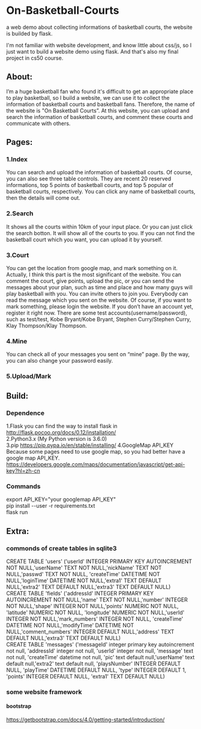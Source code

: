 # On-Basketball-Courts
a web demo about collecting informations of basketball courts, the website is builded by flask.
<br>

I'm not familiar with website development, and know little about css/js, so I just want to build a website demo using flask.
And that's also my final project in cs50 course.
<br>
## About:
I’m a huge basketball fan who found it's difficult to get an appropriate place to play basketball, so I build a website, we can use it to collect the information of basketball courts and basketball fans. Therefore, the name of the website is "On Basketball Courts”. At this website, you can upload and search the information of basketball courts, and comment these courts and communicate with others.


## Pages:
### 1.Index
You can search and upload the information of basketball courts. Of course, you can also see three table controls. They are recent 20 reserved informations, top 5 points of basketball courts, and top 5 popular of basketball courts, respectively. You can click any name of basketball courts, then the details will come out.
### 2.Search
It shows all the courts within 10km of your input place. Or you can just click the search botton. It will show all of the courts to you. If you can not find the basketball court which you want, you can upload it by yourself.
### 3.Court
You can get the location from google map, and mark something on it. Actually, I think this part is the most significant of the website. You can comment the court, give points, upload the pic, or you can send the messages about your plan, such as time and place and how many guys will play basketball with you. You can invite others to join you. Everybody can read the message which you sent on the website. Of course, if you want to mark something, please login the website. If you don’t have an account yet, register it right now. There are some test accounts(username/password), such as test/test, Kobe Bryant/Kobe Bryant, Stephen Curry/Stephen Curry, Klay Thompson/Klay Thompson.
### 4.Mine
You can check all of your messages you sent on “mine” page. By the way, you can also change your password easily.
### 5.Upload/Mark

## Build:
### Dependence
1.Flask you can find the way to install flask in http://flask.pocoo.org/docs/0.12/installation/
<br>
2.Python3.x (My Python version is 3.6.0)
<br>
3.pip https://pip.pypa.io/en/stable/installing/
4.GoogleMap API_KEY  <br>
Because some pages need to use google map, so you had better have a google map API_KEY.
<br>
https://developers.google.com/maps/documentation/javascript/get-api-key?hl=zh-cn

### Commands
export API_KEY="your googlemap API_KEY" <br>
pip install --user -r requirements.txt  <br>
flask run <br>

## Extra:
### commonds of create tables in sqlite3  
CREATE TABLE 'users' ('userId' INTEGER PRIMARY KEY AUTOINCREMENT NOT NULL,'userName' TEXT NOT NULL,'nickName' TEXT NOT NULL,'passwd' TEXT NOT NULL, 'createTime' DATETIME NOT NULL,'loginTime' DATETIME NOT NULL,'extra1' TEXT DEFAULT NULL,'extra2' TEXT DEFAULT NULL,'extra3' TEXT DEFAULT NULL)
<br>
CREATE TABLE 'fields' ('addressId' INTEGER PRIMARY KEY AUTOINCREMENT NOT NULL,'name' TEXT NOT NULL,'number' INTEGER NOT NULL,'shape' INTEGER NOT NULL,'points' NUMERIC NOT NULL, 'latitude' NUMERIC NOT NULL, 'longitude' NUMERIC NOT NULL,'userId' INTEGER NOT NULL,'mark_numbers' INTEGER NOT NULL, 'createTime' DATETIME NOT NULL,'modifyTime' DATETIME NOT NULL,'comment_numbers' INTEGER DEFAULT NULL,'address' TEXT DEFAULT NULL,'extra3' TEXT DEFAULT NULL)
<br>
CREATE TABLE 'messages' ('messageId' integer primary key autoincrement not null, 'addressId' integer not null, 'userId' integer not null, 'message' text not null, 'createTime' datetime not null, 'pic' text default null,'userName' text default null,'extra2' text default null, 'playsNumber' INTEGER DEFAULT NULL, 'playTime' DATETIME DEFAULT NULL, 'type' INTEGER DEFAULT 1, 'points' INTEGER DEFAULT NULL, 'extra1' TEXT DEFAULT NULL)
<br>

### some website framework
#### bootstrap
https://getbootstrap.com/docs/4.0/getting-started/introduction/

